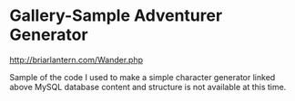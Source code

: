# Gallery-Sample Adventurer Generator

http://briarlantern.com/Wander.php

Sample of the code I used to make a simple character generator linked above
MySQL database content and structure is not available at this time.

